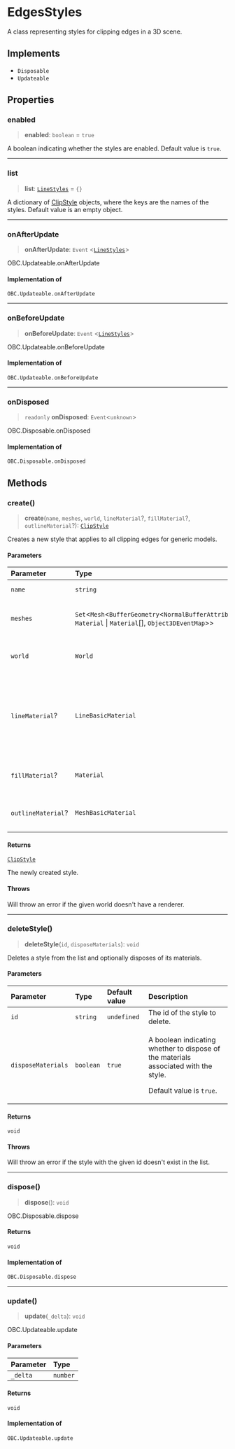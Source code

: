 # EdgesStyles

A class representing styles for clipping edges in a 3D scene.

## Implements

- `Disposable`
- `Updateable`

## Properties

### enabled

> **enabled**: `boolean` = `true`

A boolean indicating whether the styles are enabled.
Default value is `true`.

***

### list

> **list**: [`LineStyles`](../type-aliases/LineStyles.md) = `{}`

A dictionary of [ClipStyle](../interfaces/ClipStyle.md) objects, where the keys are the names of the styles.
Default value is an empty object.

***

### onAfterUpdate

> **onAfterUpdate**: `Event` \<[`LineStyles`](../type-aliases/LineStyles.md)\>

OBC.Updateable.onAfterUpdate

#### Implementation of

`OBC.Updateable.onAfterUpdate`

***

### onBeforeUpdate

> **onBeforeUpdate**: `Event` \<[`LineStyles`](../type-aliases/LineStyles.md)\>

OBC.Updateable.onBeforeUpdate

#### Implementation of

`OBC.Updateable.onBeforeUpdate`

***

### onDisposed

> `readonly` **onDisposed**: `Event`\<`unknown`\>

OBC.Disposable.onDisposed

#### Implementation of

`OBC.Disposable.onDisposed`

## Methods

### create()

> **create**(`name`, `meshes`, `world`, `lineMaterial`?, `fillMaterial`?, `outlineMaterial`?): [`ClipStyle`](../interfaces/ClipStyle.md)

Creates a new style that applies to all clipping edges for generic models.

#### Parameters

| Parameter | Type | Description |
| :------ | :------ | :------ |
| `name` | `string` | The name of the style. |
| `meshes` | `Set`\<`Mesh`\<`BufferGeometry`\<`NormalBufferAttributes`\>, `Material` \| `Material`[], `Object3DEventMap`\>\> | A set of meshes to apply the style to. |
| `world` | `World` | The world where the meshes are located. |
| `lineMaterial`? | `LineBasicMaterial` | The material for the lines of the style. If not provided, the default material is used. |
| `fillMaterial`? | `Material` | The material for the fill of the style. |
| `outlineMaterial`? | `MeshBasicMaterial` | The material for the outline of the style. |

#### Returns

[`ClipStyle`](../interfaces/ClipStyle.md)

The newly created style.

#### Throws

Will throw an error if the given world doesn't have a renderer.

***

### deleteStyle()

> **deleteStyle**(`id`, `disposeMaterials`): `void`

Deletes a style from the list and optionally disposes of its materials.

#### Parameters

| Parameter | Type | Default value | Description |
| :------ | :------ | :------ | :------ |
| `id` | `string` | `undefined` | The id of the style to delete. |
| `disposeMaterials` | `boolean` | `true` | <p>A boolean indicating whether to dispose of the materials associated with the style.</p><p>                          Default value is `true`.</p> |

#### Returns

`void`

#### Throws

Will throw an error if the style with the given id doesn't exist in the list.

***

### dispose()

> **dispose**(): `void`

OBC.Disposable.dispose

#### Returns

`void`

#### Implementation of

`OBC.Disposable.dispose`

***

### update()

> **update**(`_delta`): `void`

OBC.Updateable.update

#### Parameters

| Parameter | Type |
| :------ | :------ |
| `_delta` | `number` |

#### Returns

`void`

#### Implementation of

`OBC.Updateable.update`
